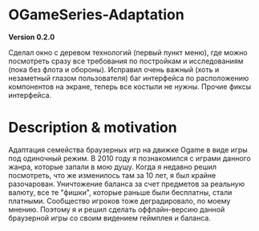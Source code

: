 # OGameSeries-Adaptation

**Version 0.2.0**

Сделал окно с деревом технологий (первый пункт меню), где можно посмотреть сразу все требования по постройкам и исследованиям (пока без флота и обороны). Исправил очень важный (хоть и незаметный глазом пользователя) баг интерфейса по расположению компонентов на экране, теперь все костыли не нужны. Прочие фиксы интерфейса.

# Description & motivation 

Адаптация семейства браузерных игр на движке Ogame в виде игры под одиночный режим. В 2010 году я познакомился с играми данного жанра, которые запали в мою душу. Когда я недавно решил посмотреть, что же изменилось там за 10 лет, я был крайне разочарован. Уничтожение баланса за счет предметов за реальную валюту, все те "фишки", которые раньше были бесплатны, стали платными. Сообщество игроков тоже деградировало, по моему мнению. Поэтому я и решил сделать оффлайн-версию данной браузерной игры со своим видением геймплея и баланса. 